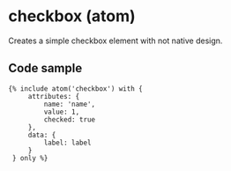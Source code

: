 # checkbox (atom)

Creates a simple checkbox element with not native design.

## Code sample 
```
{% include atom('checkbox') with {
     attributes: {
         name: 'name',
         value: 1,
         checked: true
     },
     data: {
         label: label
     }
 } only %}
 ```
